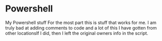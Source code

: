 # Powershell
My Powershell stuff
For the most part this is stuff that works for me. I 
am truly bad at adding comments to code and a lot of 
this I have gotten from other locationsIf I did, then 
I left the original owners info in the script.
